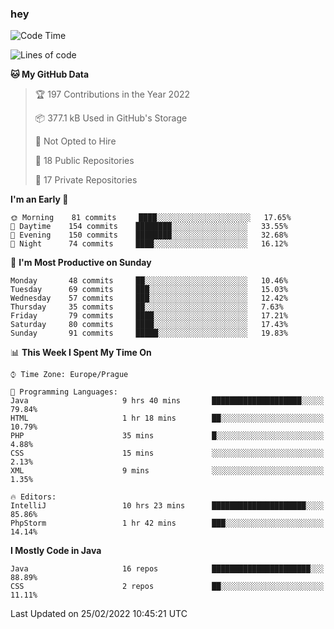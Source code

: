 ### hey

<!--START_SECTION:waka-->
![Code Time](http://img.shields.io/badge/Code%20Time-568%20hrs%2035%20mins-blue)

![Lines of code](https://img.shields.io/badge/From%20Hello%20World%20I%27ve%20Written-100%20Thousand%20lines%20of%20code-blue)

**🐱 My GitHub Data** 

> 🏆 197 Contributions in the Year 2022
 > 
> 📦 377.1 kB Used in GitHub's Storage 
 > 
> 🚫 Not Opted to Hire
 > 
> 📜 18 Public Repositories 
 > 
> 🔑 17 Private Repositories  
 > 
**I'm an Early 🐤** 

```text
🌞 Morning    81 commits     ████░░░░░░░░░░░░░░░░░░░░░   17.65% 
🌆 Daytime    154 commits    ████████░░░░░░░░░░░░░░░░░   33.55% 
🌃 Evening    150 commits    ████████░░░░░░░░░░░░░░░░░   32.68% 
🌙 Night      74 commits     ████░░░░░░░░░░░░░░░░░░░░░   16.12%

```
📅 **I'm Most Productive on Sunday** 

```text
Monday       48 commits     ██░░░░░░░░░░░░░░░░░░░░░░░   10.46% 
Tuesday      69 commits     ███░░░░░░░░░░░░░░░░░░░░░░   15.03% 
Wednesday    57 commits     ███░░░░░░░░░░░░░░░░░░░░░░   12.42% 
Thursday     35 commits     ██░░░░░░░░░░░░░░░░░░░░░░░   7.63% 
Friday       79 commits     ████░░░░░░░░░░░░░░░░░░░░░   17.21% 
Saturday     80 commits     ████░░░░░░░░░░░░░░░░░░░░░   17.43% 
Sunday       91 commits     █████░░░░░░░░░░░░░░░░░░░░   19.83%

```


📊 **This Week I Spent My Time On** 

```text
⌚︎ Time Zone: Europe/Prague

💬 Programming Languages: 
Java                     9 hrs 40 mins       ████████████████████░░░░░   79.84% 
HTML                     1 hr 18 mins        ██░░░░░░░░░░░░░░░░░░░░░░░   10.79% 
PHP                      35 mins             █░░░░░░░░░░░░░░░░░░░░░░░░   4.88% 
CSS                      15 mins             ░░░░░░░░░░░░░░░░░░░░░░░░░   2.13% 
XML                      9 mins              ░░░░░░░░░░░░░░░░░░░░░░░░░   1.35%

🔥 Editors: 
IntelliJ                 10 hrs 23 mins      █████████████████████░░░░   85.86% 
PhpStorm                 1 hr 42 mins        ███░░░░░░░░░░░░░░░░░░░░░░   14.14%

```

**I Mostly Code in Java** 

```text
Java                     16 repos            ██████████████████████░░░   88.89% 
CSS                      2 repos             ██░░░░░░░░░░░░░░░░░░░░░░░   11.11%

```



 Last Updated on 25/02/2022 10:45:21 UTC
<!--END_SECTION:waka-->
